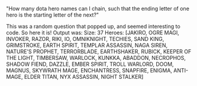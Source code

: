 "How many dota hero names can I chain, such that the ending letter of one hero is the starting letter of the next?" 

This was a random question that popped up, and seemed interesting to code. So here it is!
Output was:
Size: 37
Heroes: [JAKIRO, OGRE MAGI, INVOKER, RAZOR, RIKI, IO, OMNIKNIGHT, TECHIES, SAND KING, GRIMSTROKE, EARTH SPIRIT, TEMPLAR ASSASSIN, NAGA SIREN, NATURE'S PROPHET, TERRORBLADE, EARTHSHAKER, RUBICK, KEEPER OF THE LIGHT, TIMBERSAW, WARLOCK, KUNKKA, ABADDON, NECROPHOS, SHADOW FIEND, DAZZLE, EMBER SPIRIT, TROLL WARLORD, DOOM, MAGNUS, SKYWRATH MAGE, ENCHANTRESS, SNAPFIRE, ENIGMA, ANTI-MAGE, ELDER TITAN, NYX ASSASSIN, NIGHT STALKER]
